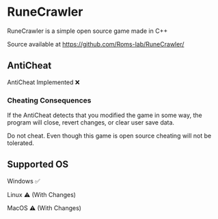# RuneCrawler
RuneCrawler is a simple open source game made in C++

Source available at https://github.com/Roms-lab/RuneCrawler/

## AntiCheat

AntiCheat Implemented ❌

### Cheating Consequences

If the AntiCheat detects that you modified the game in some way, the program will close, revert changes, or clear user save data.

Do not cheat. Even though this game is open source cheating will not be tolerated.

## Supported OS

Windows ✅

Linux ⚠️ (With Changes)

MacOS ⚠️ (With Changes)
